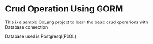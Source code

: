# Crud Operation Using GORM

This is a sample GoLang project to learn the basic crud operarions with Database connection 

Database used is Postgresql(PSQL)

